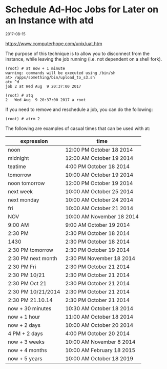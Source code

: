 # Schedule Ad-Hoc Jobs for Later on an Instance with atd

<small>2017-08-15</small>

<https://www.computerhope.com/unix/uat.htm>

The purpose of this technique is to allow you to disconnect from the instance, while leaving the job
running (i.e. not dependent on a shell fork).

```
(root) # at now + 1 minute
warning: commands will be executed using /bin/sh
at> /apps/something/bin/upload_to_s3.sh
at> ^d
job 2 at Wed Aug  9 20:37:00 2017

(root) # atq
2   Wed Aug  9 20:37:00 2017 a root
```

If you need to remove and reschedule a job, you can do the following:

```
(root) # atrm 2
```

The following are examples of casual times that can be used with at:

expression | time
-----------|-----
noon | 12:00 PM October 18 2014
midnight | 12:00 AM October 19 2014
teatime | 4:00 PM October 18 2014
tomorrow | 10:00 AM October 19 2014
noon tomorrow | 12:00 PM October 19 2014
next week | 10:00 AM October 25 2014
next monday | 10:00 AM October 24 2014
fri | 10:00 AM October 21 2014
NOV | 10:00 AM November 18 2014
9:00 AM  | 9:00 AM October 19 2014
2:30 PM | 2:30 PM October 18 2014
1430 | 2:30 PM October 18 2014
2:30 PM tomorrow | 2:30 PM October 19 2014
2:30 PM next month | 2:30 PM November 18 2014
2:30 PM Fri | 2:30 PM October 21 2014
2:30 PM 10/21 | 2:30 PM October 21 2014
2:30 PM Oct 21 | 2:30 PM October 21 2014
2:30 PM 10/21/2014 | 2:30 PM October 21 2014
2:30 PM 21.10.14 | 2:30 PM October 21 2014
now + 30 minutes | 10:30 AM October 18 2014
now + 1 hour | 11:00 AM October 18 2014
now + 2 days | 10:00 AM October 20 2014
4 PM + 2 days | 4:00 PM October 20 2014
now + 3 weeks | 10:00 AM November 8 2014
now + 4 months | 10:00 AM February 18 2015
now + 5 years | 10:00 AM October 18 2019
